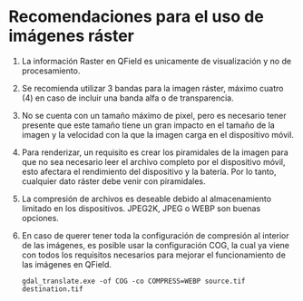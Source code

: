 # Recomendaciones para el uso de imágenes ráster

1. La información Raster en QField es unicamente de visualización y no de procesamiento.
2. Se recomienda utilizar 3 bandas para la imagen ráster, máximo cuatro (4) en caso de incluir una banda alfa o de transparencia.
3. No se cuenta con un tamaño máximo de pixel, pero es necesario tener presente que este tamaño tiene un gran impacto en el tamaño de la imagen y la velocidad con la que la imagen carga en el dispositivo móvil.
4. Para renderizar, un requisito es crear los piramidales de la imagen para que no sea necesario leer el archivo completo por el dispositivo móvil, esto afectara el rendimiento del dispositivo y la batería. Por lo tanto, cualquier dato ráster debe venir con piramidales.
5. La compresión de archivos es deseable debido al almacenamiento limitado en los dispositivos. JPEG2K, JPEG o WEBP son buenas opciones. 
6. En caso de querer tener toda la configuración de compresión al interior de las imágenes, es posible usar la configuración COG, la cual ya viene con todos los requisitos necesarios para mejorar el funcionamiento de las imágenes en QField. 

   `gdal_translate.exe -of COG -co COMPRESS=WEBP source.tif destination.tif`